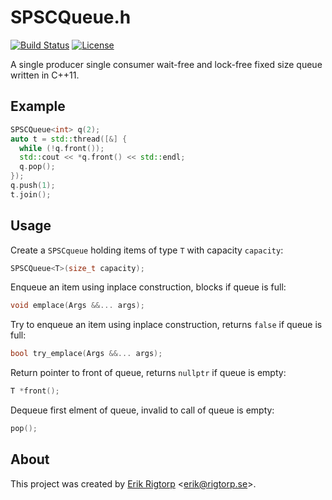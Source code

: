 # SPSCQueue.h

[![Build Status](https://travis-ci.org/rigtorp/SPSCQueue.svg?branch=master)](https://travis-ci.org/rigtorp/SPSCQueue)
[![License](https://img.shields.io/badge/license-MIT-blue.svg)](https://raw.githubusercontent.com/rigtorp/SPSCQueue/master/LICENSE)

A single producer single consumer wait-free and lock-free fixed size
queue written in C++11.

## Example

```C++
SPSCQueue<int> q(2);
auto t = std::thread([&] {
  while (!q.front());
  std::cout << *q.front() << std::endl;
  q.pop();
});
q.push(1);
t.join();
```

## Usage

Create a `SPSCqueue` holding items of type `T` with capacity `capacity`:

```cpp
SPSCQueue<T>(size_t capacity);
```

Enqueue an item using inplace construction, blocks if queue is full:

```cpp
void emplace(Args &&... args);
```

Try to enqueue an item using inplace construction, returns `false` if
queue is full:

```cpp
bool try_emplace(Args &&... args);
```

Return pointer to front of queue, returns `nullptr` if queue is empty:

```cpp
T *front();
```

Dequeue first elment of queue, invalid to call of queue is empty:

```cpp
pop();
```

## About

This project was created by [Erik Rigtorp](http://rigtorp.se)
<[erik@rigtorp.se](mailto:erik@rigtorp.se)>.
